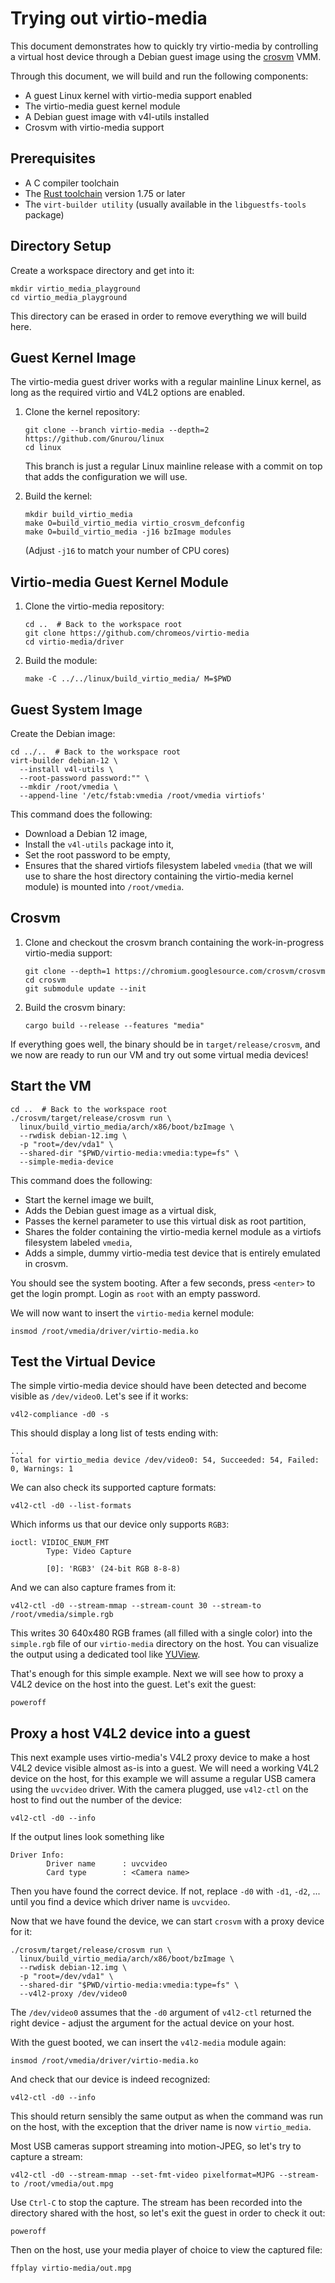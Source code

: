 # Trying out virtio-media

This document demonstrates how to quickly try virtio-media by controlling a
virtual host device through a Debian guest image using the
[crosvm](https://crosvm.dev/book/) VMM.

Through this document, we will build and run the following components:

- A guest Linux kernel with virtio-media support enabled
- The virtio-media guest kernel module
- A Debian guest image with v4l-utils installed
- Crosvm with virtio-media support

## Prerequisites

- A C compiler toolchain
- The [Rust toolchain](https://rustup.rs/) version 1.75 or later
- The `virt-builder utility` (usually available in the `libguestfs-tools`
  package)

## Directory Setup

Create a workspace directory and get into it:

```console
mkdir virtio_media_playground
cd virtio_media_playground
```

This directory can be erased in order to remove everything we will build here.

## Guest Kernel Image

The virtio-media guest driver works with a regular mainline Linux kernel, as
long as the required virtio and V4L2 options are enabled.

1. Clone the kernel repository:

   ```console
   git clone --branch virtio-media --depth=2 https://github.com/Gnurou/linux
   cd linux
   ```

   This branch is just a regular Linux mainline release with a commit on top
   that adds the configuration we will use.

2. Build the kernel:

   ```console
   mkdir build_virtio_media
   make O=build_virtio_media virtio_crosvm_defconfig
   make O=build_virtio_media -j16 bzImage modules
   ```

   (Adjust `-j16` to match your number of CPU cores)

## Virtio-media Guest Kernel Module

1. Clone the virtio-media repository:

   ```console
   cd ..  # Back to the workspace root
   git clone https://github.com/chromeos/virtio-media
   cd virtio-media/driver
   ```

2. Build the module:

   ```console
   make -C ../../linux/build_virtio_media/ M=$PWD
   ```

## Guest System Image

Create the Debian image:

```console
cd ../..  # Back to the workspace root
virt-builder debian-12 \
  --install v4l-utils \
  --root-password password:"" \
  --mkdir /root/vmedia \
  --append-line '/etc/fstab:vmedia /root/vmedia virtiofs'
```

This command does the following:

- Download a Debian 12 image,
- Install the `v4l-utils` package into it,
- Set the root password to be empty,
- Ensures that the shared virtiofs filesystem labeled `vmedia` (that we will use
  to share the host directory containing the virtio-media kernel module) is
  mounted into `/root/vmedia`.

## Crosvm

1. Clone and checkout the crosvm branch containing the work-in-progress
   virtio-media support:

   ```console
   git clone --depth=1 https://chromium.googlesource.com/crosvm/crosvm
   cd crosvm
   git submodule update --init
   ```

2. Build the crosvm binary:

   ```console
   cargo build --release --features "media"
   ```

If everything goes well, the binary should be in `target/release/crosvm`, and we
now are ready to run our VM and try out some virtual media devices!

## Start the VM

```console
cd ..  # Back to the workspace root
./crosvm/target/release/crosvm run \
  linux/build_virtio_media/arch/x86/boot/bzImage \
  --rwdisk debian-12.img \
  -p "root=/dev/vda1" \
  --shared-dir "$PWD/virtio-media:vmedia:type=fs" \
  --simple-media-device
```

This command does the following:

- Start the kernel image we built,
- Adds the Debian guest image as a virtual disk,
- Passes the kernel parameter to use this virtual disk as root partition,
- Shares the folder containing the virtio-media kernel module as a virtiofs
  filesystem labeled `vmedia`,
- Adds a simple, dummy virtio-media test device that is entirely emulated in
  crosvm.

You should see the system booting. After a few seconds, press `<enter>` to get
the login prompt. Login as `root` with an empty password.

We will now want to insert the `virtio-media` kernel module:

```console
insmod /root/vmedia/driver/virtio-media.ko
```

## Test the Virtual Device

The simple virtio-media device should have been detected and become visible as
`/dev/video0`. Let's see if it works:

```console
v4l2-compliance -d0 -s
```

This should display a long list of tests ending with:

```console
...
Total for virtio_media device /dev/video0: 54, Succeeded: 54, Failed: 0, Warnings: 1
```

We can also check its supported capture formats:

```console
v4l2-ctl -d0 --list-formats
```

Which informs us that our device only supports `RGB3`:

```console
ioctl: VIDIOC_ENUM_FMT
        Type: Video Capture

        [0]: 'RGB3' (24-bit RGB 8-8-8)
```

And we can also capture frames from it:

```console
v4l2-ctl -d0 --stream-mmap --stream-count 30 --stream-to /root/vmedia/simple.rgb
```

This writes 30 640x480 RGB frames (all filled with a single color) into the
`simple.rgb` file of our `virtio-media` directory on the host. You can visualize
the output using a dedicated tool like [YUView](https://github.com/IENT/YUView).

That's enough for this simple example. Next we will see how to proxy a V4L2
device on the host into the guest. Let's exit the guest:

```console
poweroff
```

## Proxy a host V4L2 device into a guest

This next example uses virtio-media's V4L2 proxy device to make a host V4L2
device visible almost as-is into a guest. We will need a working V4L2 device on
the host, for this example we will assume a regular USB camera using the
`uvcvideo` driver. With the camera plugged, use `v4l2-ctl` on the host to find
out the number of the device:

```console
v4l2-ctl -d0 --info
```

If the output lines look something like

```console
Driver Info:
        Driver name      : uvcvideo
        Card type        : <Camera name>
```

Then you have found the correct device. If not, replace `-d0` with `-d1`, `-d2`,
... until you find a device which driver name is `uvcvideo`.

Now that we have found the device, we can start `crosvm` with a proxy device for
it:

```console
./crosvm/target/release/crosvm run \
  linux/build_virtio_media/arch/x86/boot/bzImage \
  --rwdisk debian-12.img \
  -p "root=/dev/vda1" \
  --shared-dir "$PWD/virtio-media:vmedia:type=fs" \
  --v4l2-proxy /dev/video0
```

The `/dev/video0` assumes that the `-d0` argument of `v4l2-ctl` returned the
right device - adjust the argument for the actual device on your host.

With the guest booted, we can insert the `v4l2-media` module again:

```console
insmod /root/vmedia/driver/virtio-media.ko
```

And check that our device is indeed recognized:

```console
v4l2-ctl -d0 --info
```

This should return sensibly the same output as when the command was run on the
host, with the exception that the driver name is now `virtio_media`.

Most USB cameras support streaming into motion-JPEG, so let's try to capture a
stream:

```console
v4l2-ctl -d0 --stream-mmap --set-fmt-video pixelformat=MJPG --stream-to /root/vmedia/out.mpg
```

Use `Ctrl-C` to stop the capture. The stream has been recorded into the
directory shared with the host, so let's exit the guest in order to check it
out:

```console
poweroff
```

Then on the host, use your media player of choice to view the captured file:

```console
ffplay virtio-media/out.mpg
```
